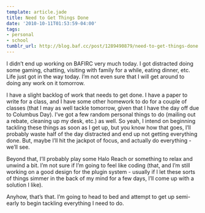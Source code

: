 ```yaml
---
template: article.jade
title: Need to Get Things Done
date: '2010-10-11T01:53:59-04:00'
tags:
- personal
- school
tumblr_url: http://blog.baf.cc/post/1289490879/need-to-get-things-done
---
```

I didn’t end up working on BAFIRC very much today. I got distracted doing some gaming, chatting, visiting with family for a while, eating dinner, etc. Life just got in the way today. I’m not even sure that I will get around to doing any work on it tomorrow.

I have a slight backlog of work that needs to get done. I have a paper to write for a class, and I have some other homework to do for a couple of classes (that I may as well tackle tomorrow, given that I have the day off due to Columbus Day). I’ve got a few random personal things to do (mailing out a rebate, cleaning up my desk, etc.) as well. So yeah, I intend on beginning tackling these things as soon as I get up, but you know how that goes, I’ll probably waste half of the day distracted and end up not getting everything done. But, maybe I’ll hit the jackpot of focus, and actually do everything - we’ll see.

Beyond that, I’ll probably play some Halo Reach or something to relax and unwind a bit. I’m not sure if I’m going to feel like coding (that, and I’m still working on a good design for the plugin system - usually if I let these sorts of things simmer in the back of my mind for a few days, I’ll come up with a solution I like).

Anyhow, that’s that. I’m going to head to bed and attempt to get up semi-early to begin tackling everything I need to do.